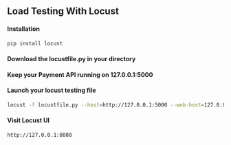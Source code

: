 ## Load Testing With Locust

#### Installation
```bash
pip install locust
```

#### Download the locustfile.py in your directory
#### Keep your Payment API running on 127.0.0.1:5000
#### Launch your locust testing file
```bash
locust -f locustfile.py --host=http://127.0.0.1:5000 --web-host=127.0.0.1 --web-port=8080
```

#### Visit Locust UI
```bash
http://127.0.0.1:8080
```
